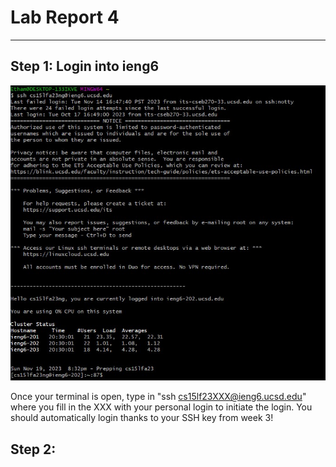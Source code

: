 # Lab Report 4
---

Step 1: Login into ieng6
---
![image](ssh_loginLabR4.jpg)

Once your terminal is open, type in "ssh cs15lf23XXX@ieng6.ucsd.edu" where you fill in the XXX with your personal login to initiate the login. You should automatically login thanks to your SSH key from week 3!   

Step 2:
---

